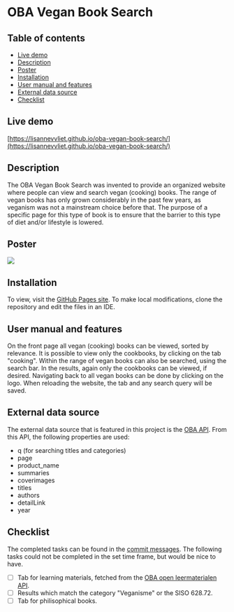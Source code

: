 # OBA Vegan Book Search

## Table of contents
- [Live demo](#live-demo)
- [Description](#description)
- [Poster](#poster)
- [Installation](#installation)
- [User manual and features](#user-manual-and-features)
- [External data source](#external-data-source)
- [Checklist](#checklist)

## Live demo
[https://lisannevvliet.github.io/oba-vegan-book-search/](https://lisannevvliet.github.io/oba-vegan-book-search/)

## Description
The OBA Vegan Book Search was invented to provide an organized website where people can view and search vegan (cooking) books. The range of vegan books has only grown considerably in the past few years, as veganism was not a mainstream choice before that. The purpose of a specific page for this type of book is to ensure that the barrier to this type of diet and/or lifestyle is lowered.

## Poster
![](https://user-images.githubusercontent.com/90243819/158974558-b6e33c72-04ea-4a5a-a8ab-9b4f04cbc1cc.png)

## Installation
To view, visit the [GitHub Pages site](https://lisannevvliet.github.io/oba-vegan-book-search/). To make local modifications, clone the repository and edit the files in an IDE.

## User manual and features
On the front page all vegan (cooking) books can be viewed, sorted by relevance. It is possible to view only the cookbooks, by clicking on the tab "cooking". Within the range of vegan books can also be searched, using the search bar. In the results, again only the cookbooks can be viewed, if desired. Navigating back to all vegan books can be done by clicking on the logo. When reloading the website, the tab and any search query will be saved.

## External data source
The external data source that is featured in this project is the [OBA API](https://zoeken.oba.nl/api/v1/). From this API, the following properties are used:
- q (for searching titles and categories)
- page
- product_name
- summaries
- coverimages
- titles
- authors
- detailLink
- year

## Checklist
The completed tasks can be found in the [commit messages](https://github.com/lisannevvliet/oba-vegan-book-search/commits/main). The following tasks could not be completed in the set time frame, but would be nice to have.

- [ ] Tab for learning materials, fetched from the [OBA open leermaterialen API](http://obaliquid.staging.aquabrowser.nl/onderwijs/api/v1/search/?q=veganistisch&refine=true&authorization=d7519ea81ad4e06ab5e5dac46ddeb63a&output=json).
- [ ] Results which match the category "Veganisme" or the SISO 628.72.
- [ ] Tab for philisophical books.
